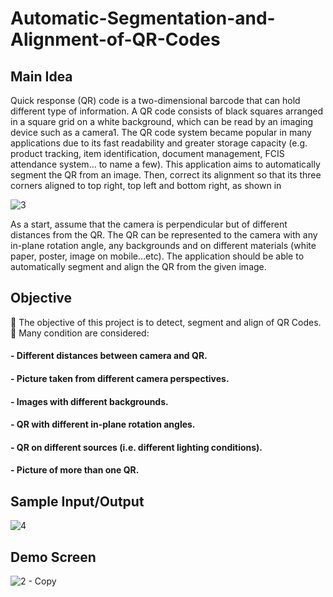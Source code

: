 # Automatic-Segmentation-and-Alignment-of-QR-Codes

<h2 align="left">Main Idea</h2>

Quick response (QR) code is a two-dimensional barcode that can hold different type of information. A QR code consists of black squares arranged in a square grid on a white background, which can be read by an imaging device such as a camera1. The QR code system became popular in many applications due to its fast readability and greater storage capacity (e.g. product tracking, item identification, document management, FCIS attendance system… to name a few).
This application aims to automatically segment the QR from an image. Then, correct its alignment so that its three corners aligned to top right, top left and bottom right, as shown in

![3](https://user-images.githubusercontent.com/48572908/147702854-0f0eab42-1866-411f-b847-0b3bdd6e1296.png)

As a start, assume that the camera is perpendicular but of different distances from the QR. The QR can be represented to the camera with any in-plane rotation angle, any backgrounds and on different materials (white paper, poster, image on mobile…etc). The application should be able to automatically segment and align the QR from the given image.

<h2 align="left">Objective</h2>


 The objective of this project is to detect, segment and align of QR Codes.
 Many condition are considered:
     <h4 align="left">        - Different distances between camera and QR. </h4>
     <h4 align="left">        - Picture taken from different camera perspectives.</h4>
     <h4 align="left">        - Images with different backgrounds.</h4>
     <h4 align="left">        - QR with different in-plane rotation angles.</h4>
     <h4 align="left">        - QR on different sources (i.e. different lighting conditions).</h4>
     <h4 align="left">        - Picture of more than one QR.</h4>
     
<h2 align="left">Sample Input/Output</h2>

![4](https://user-images.githubusercontent.com/48572908/147703286-a38dfda7-3aef-425c-9620-2e789f73c4ef.png)

<h2 align="left">Demo Screen</h2>

![2 - Copy](https://user-images.githubusercontent.com/48572908/147703891-4c1cb0e3-b354-4e96-82c1-f27a55ab4b60.png)







